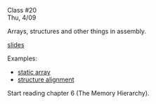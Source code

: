 <div class="lecture2">

<div class="column_date">
<p markdown="block">

Class #20 <br>
Thu, 4/09

</p>
</div>
<div class="column_materials">
<p markdown="block">

Arrays, structures and other things in assembly.

[slides](https://docs.google.com/presentation/d/1hGbHZ_meujo1_hJvmIFbKTATxrtt1nIbytjXOuZ5FOE/present?token=AC4w5Vj1wpDQmyp58_MN6SOe_6coDl8gww%3A1522150953368&includes_info_params=1#slide=id.p)


Examples:

- [static array](https://godbolt.org/g/cdGX4A)
- [structure alignment](https://godbolt.org/g/j7wAKf)


</p>
</div>

<div class="column_assign">
<p markdown="block">

Start reading chapter 6 (The Memory Hierarchy). 

</p>
</div>

</div>
